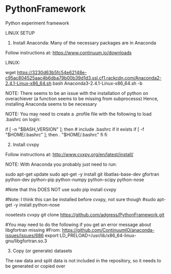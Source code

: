 # PythonFramework

Python experiment framework

LINUX SETUP

1) Install Anaconda: Many of the necessary packages are in Anaconda

Follow instructions at: https://www.continuum.io/downloads

LINUX:

wget https://3230d63b5fc54e62148e-c95ac804525aac4b6dba79b00b39d1d3.ssl.cf1.rackcdn.com/Anaconda2-2.4.1-Linux-x86_64.sh
bash Anaconda3-2.4.1-Linux-x86_64.sh  -b

NOTE: There seems to be an issue with the installation of python on overachiever (a function seems to be missing from subprocesss)
Hence, installing Anaconda seems to be necessary

NOTE: You may need to create a .profile file with the following to load .bashrc on login:

if [ -n "$BASH_VERSION" ]; then
    # include .bashrc if it exists
    if [ -f "$HOME/.bashrc" ]; then
        . "$HOME/.bashrc"
    fi
fi


2) Install cvxpy

Follow instructions at: http://www.cvxpy.org/en/latest/install/

NOTE: With Anaconda you probably just need to run:

sudo apt-get update
sudo apt-get -y install git libatlas-base-dev gfortran python-dev python-pip python-numpy python-scipy python-nose

#Note that this DOES NOT use sudo
pip install cvxpy

#Note: I think this can be installed before cvxpy, not sure though
#sudo apt-get -y install python-nose

nosetests cvxpy
git clone https://github.com/adgress/PythonFramework.git

#You may need to do the following if you get an error message about libgfortran missing
#From: https://github.com/ContinuumIO/anaconda-issues/issues/686
export LD_PRELOAD=/usr/lib/x86_64-linux-gnu/libgfortran.so.3


3) Copy (or generate) datasets

The raw data and split data is not included in the repository, so it needs to be generated or copied over